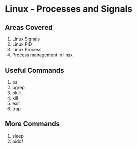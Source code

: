 # Linux - Processes and Signals
## Areas Covered
1. Linux Signals
2. Linux PID
3. Linux Process
4. Process management in linux

## Useful Commands
1. ps
2. pgrep
3. pkill
4. kill
5. exit
6. trap

## More Commands
1. sleep
2. pidof